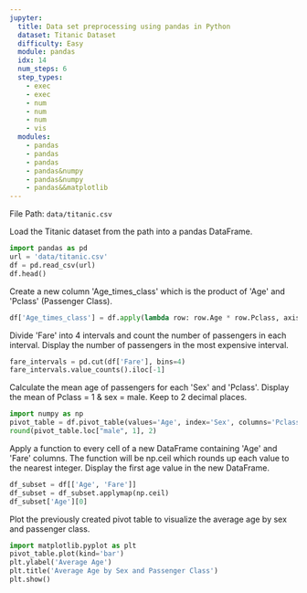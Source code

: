 ```yaml
---
jupyter:
  title: Data set preprocessing using pandas in Python
  dataset: Titanic Dataset
  difficulty: Easy
  module: pandas
  idx: 14
  num_steps: 6
  step_types:
    - exec
    - exec
    - num
    - num
    - num
    - vis
  modules:
    - pandas
    - pandas
    - pandas
    - pandas&numpy
    - pandas&numpy
    - pandas&&matplotlib
---
```


File Path: `data/titanic.csv`


Load the Titanic dataset from the path into a pandas DataFrame.
```python
import pandas as pd 
url = 'data/titanic.csv'
df = pd.read_csv(url)
df.head()
```

Create a new column 'Age_times_class' which is the product of 'Age' and 'Pclass' (Passenger Class).
```python
df['Age_times_class'] = df.apply(lambda row: row.Age * row.Pclass, axis=1)
```

Divide 'Fare' into 4 intervals and count the number of passengers in each interval. Display the number of passengers in the most expensive interval.
```python
fare_intervals = pd.cut(df['Fare'], bins=4)
fare_intervals.value_counts().iloc[-1]
```

Calculate the mean age of passengers for each 'Sex' and 'Pclass'. Display the mean of Pclass = 1 & sex = male. Keep to 2 decimal places.
```python
import numpy as np
pivot_table = df.pivot_table(values='Age', index='Sex', columns='Pclass', aggfunc=np.mean)
round(pivot_table.loc["male", 1], 2)
```

Apply a function to every cell of a new DataFrame containing 'Age' and 'Fare' columns. The function will be np.ceil which rounds up each value to the nearest integer. Display the first age value in the new DataFrame.
```python
df_subset = df[['Age', 'Fare']]
df_subset = df_subset.applymap(np.ceil)
df_subset['Age'][0]
```

Plot the previously created pivot table to visualize the average age by sex and passenger class.
```python
import matplotlib.pyplot as plt
pivot_table.plot(kind='bar')
plt.ylabel('Average Age')
plt.title('Average Age by Sex and Passenger Class')
plt.show()
```